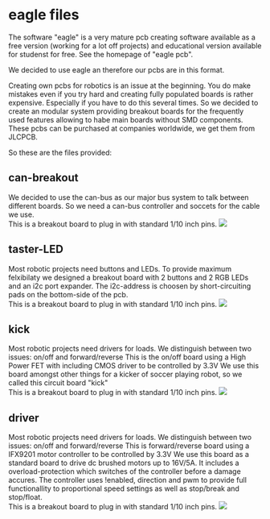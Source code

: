 <h1>eagle files</h1>
The software "eagle" is a very mature pcb creating software available as a free version (working for a lot off projects) and
educational version available for studenst for free. See the homepage of "eagle pcb".

We decided to use eagle an therefore our pcbs are in this format.

Creating own pcbs for robotics is an issue at the beginning. 
You do make mistakes even if you try hard and creating fully populated boards is rather expensive. Especially if you have to do this several times.
So we decided to create an modular system providing breakout boards for the frequently used features allowing to habe main boards without SMD components.
These pcbs can be purchased at companies worldwide, we get them from JLCPCB.

So these are the files provided:

<h2>can-breakout</h2>
We decided to use the can-bus as our major bus system to talk between different boards.
So we need a can-bus controller and soccets for the cable we use.
<br>This is a breakout board to plug in with standard 1/10 inch pins.
<image src=./images/can.jpg>

<h2>taster-LED</h2>
Most robotic projects need buttons and LEDs.
To provide maximum felxibilaty we designed a breakout board with 2 buttons and 2 RGB LEDs and an i2c port expander.
The i2c-address is choosen by short-circuiting pads on the bottom-side of the pcb.
<br>This is a breakout board to plug in with standard 1/10 inch pins.
<image src=./images/can.jpg>
  
<h2>kick</h2>
Most robotic projects need drivers for loads.
We distinguish between two issues: on/off and forward/reverse
This is the on/off board using a High Power FET with including CMOS driver to be controlled by 3.3V
We use this board amongst other things for a kicker of soccer playing robot, so we called this circuit board "kick"
<br>This is a breakout board to plug in with standard 1/10 inch pins.
<image src=./images/can.jpg>
  
<h2>driver</h2>
Most robotic projects need drivers for loads.
We distinguish between two issues: on/off and forward/reverse
This is forward/reverse board using a IFX9201 motor controller to be controlled by 3.3V
We use this board as a standard board to drive dc brushed motors up to 16V/5A.
It includes a overload-protection which switches of the controller before a damage accures.
The controller uses !enabled, direction and pwm to provide full functionallity to proportional
speed settings as well as stop/break and stop/float.
<br>This is a breakout board to plug in with standard 1/10 inch pins.
<image src=./images/can.jpg>


